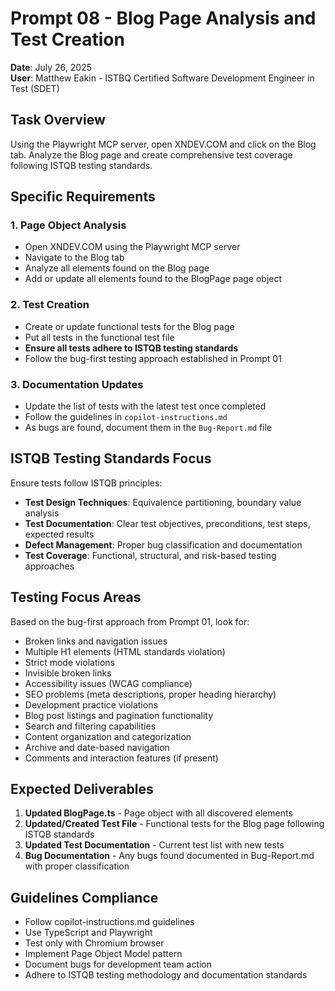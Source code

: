 # Prompt 08 - Blog Page Analysis and Test Creation

**Date**: July 26, 2025  
**User**: Matthew Eakin - ISTBQ Certified Software Development Engineer in Test (SDET)

## Task Overview

Using the Playwright MCP server, open XNDEV.COM and click on the Blog tab. Analyze the Blog page and create comprehensive test coverage following ISTQB testing standards.

## Specific Requirements

### 1. Page Object Analysis
- Open XNDEV.COM using the Playwright MCP server
- Navigate to the Blog tab
- Analyze all elements found on the Blog page
- Add or update all elements found to the BlogPage page object

### 2. Test Creation
- Create or update functional tests for the Blog page
- Put all tests in the functional test file
- **Ensure all tests adhere to ISTQB testing standards**
- Follow the bug-first testing approach established in Prompt 01

### 3. Documentation Updates
- Update the list of tests with the latest test once completed
- Follow the guidelines in `copilot-instructions.md`
- As bugs are found, document them in the `Bug-Report.md` file

## ISTQB Testing Standards Focus

Ensure tests follow ISTQB principles:
- **Test Design Techniques**: Equivalence partitioning, boundary value analysis
- **Test Documentation**: Clear test objectives, preconditions, test steps, expected results
- **Defect Management**: Proper bug classification and documentation
- **Test Coverage**: Functional, structural, and risk-based testing approaches

## Testing Focus Areas

Based on the bug-first approach from Prompt 01, look for:
- Broken links and navigation issues
- Multiple H1 elements (HTML standards violation)
- Strict mode violations
- Invisible broken links
- Accessibility issues (WCAG compliance)
- SEO problems (meta descriptions, proper heading hierarchy)
- Development practice violations
- Blog post listings and pagination functionality
- Search and filtering capabilities
- Content organization and categorization
- Archive and date-based navigation
- Comments and interaction features (if present)

## Expected Deliverables

1. **Updated BlogPage.ts** - Page object with all discovered elements
2. **Updated/Created Test File** - Functional tests for the Blog page following ISTQB standards
3. **Updated Test Documentation** - Current test list with new tests
4. **Bug Documentation** - Any bugs found documented in Bug-Report.md with proper classification

## Guidelines Compliance

- Follow copilot-instructions.md guidelines
- Use TypeScript and Playwright
- Test only with Chromium browser
- Implement Page Object Model pattern
- Document bugs for development team action
- Adhere to ISTQB testing methodology and documentation standards
